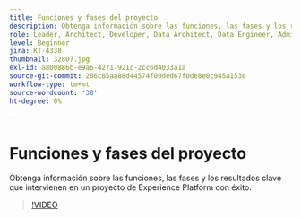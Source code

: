 ```yaml
---
title: Funciones y fases del proyecto
description: Obtenga información sobre las funciones, las fases y los resultados clave que intervienen en un proyecto de Experience Platform con éxito.
role: Leader, Architect, Developer, Data Architect, Data Engineer, Admin, User
level: Beginner
jira: KT-4338
thumbnail: 32807.jpg
exl-id: a800886b-e9a6-4271-921c-2cc6d4033a1a
source-git-commit: 286c85aa88d44574f00ded67f0de8e0c945a153e
workflow-type: tm+mt
source-wordcount: '38'
ht-degree: 0%

---
```


# Funciones y fases del proyecto

Obtenga información sobre las funciones, las fases y los resultados clave que intervienen en un proyecto de Experience Platform con éxito.

>[!VIDEO](https://video.tv.adobe.com/v/32807?learn=on&enablevpops)

